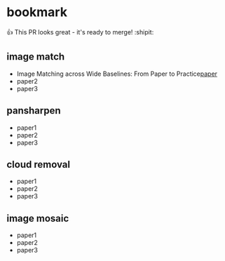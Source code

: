# bookmark
:+1: This PR looks great - it's ready to merge! :shipit:
## image match
- Image Matching across Wide Baselines: From Paper to Practice[paper](https://arxiv.org/abs/2003.01587)
- paper2
- paper3

## pansharpen
- paper1
- paper2
- paper3

## cloud removal
- paper1
- paper2
- paper3

## image mosaic
- paper1
- paper2
- paper3
